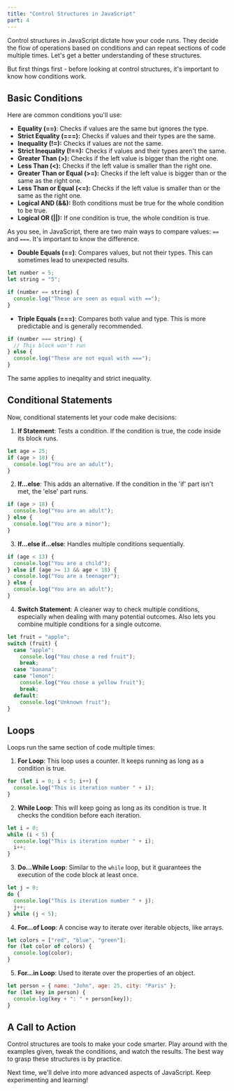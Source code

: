 ```yaml
---
title: "Control Structures in JavaScript"
part: 4
---
```


Control structures in JavaScript dictate how your code runs. They decide the
flow of operations based on conditions and can repeat sections of code multiple
times. Let's get a better understanding of these structures.

But first things first - before looking at control structures, it's important to
know how conditions work.

## Basic Conditions

Here are common conditions you'll use:

- **Equality (==)**: Checks if values are the same but ignores the type.
- **Strict Equality (===):** Checks if values and their types are the same.
- **Inequality (!=):** Checks if values are not the same.
- **Strict Inequality (!==):** Checks if values and their types aren't the same.
- **Greater Than (>):** Checks if the left value is bigger than the right one.
- **Less Than (<):** Checks if the left value is smaller than the right one.
- **Greater Than or Equal (>=):** Checks if the left value is bigger than or the
  same as the right one.
- **Less Than or Equal (<=):** Checks if the left value is smaller than or the
  same as the right one.
- **Logical AND (&&):** Both conditions must be true for the whole condition to
  be true.
- **Logical OR (||):** If one condition is true, the whole condition is true.

As you see, in JavaScript, there are two main ways to compare values: `==` and
`===`. It's important to know the difference.

- **Double Equals (==)**: Compares values, but not their types. This can
  sometimes lead to unexpected results.

```javascript
let number = 5;
let string = "5";

if (number == string) {
  console.log("These are seen as equal with ==");
}
```

- **Triple Equals (===)**: Compares both value and type. This is more
  predictable and is generally recommended.

```javascript
if (number === string) {
  // This block won't run
} else {
  console.log("These are not equal with ===");
}
```

The same applies to ineqality and strict inequality.

## Conditional Statements

Now, conditional statements let your code make decisions:

1. **If Statement**: Tests a condition. If the condition is true, the code
   inside its block runs.

```javascript
let age = 25;
if (age > 18) {
  console.log("You are an adult");
}
```

2. **If...else**: This adds an alternative. If the condition in the 'if' part
   isn't met, the 'else' part runs.

```javascript
if (age > 18) {
  console.log("You are an adult");
} else {
  console.log("You are a minor");
}
```

3. **If...else if...else**: Handles multiple conditions sequentially.

```javascript
if (age < 13) {
  console.log("You are a child");
} else if (age >= 13 && age < 18) {
  console.log("You are a teenager");
} else {
  console.log("You are an adult");
}
```

4. **Switch Statement**: A cleaner way to check multiple conditions, especially
   when dealing with many potential outcomes. Also lets you combine multiple
   conditions for a single outcome.

```javascript
let fruit = "apple";
switch (fruit) {
  case "apple":
    console.log("You chose a red fruit");
    break;
  case "banana":
  case "lemon":
    console.log("You chose a yellow fruit");
    break;
  default:
    console.log("Unknown fruit");
}
```

## Loops

Loops run the same section of code multiple times:

1. **For Loop**: This loop uses a counter. It keeps running as long as a
   condition is true.

```javascript
for (let i = 0; i < 5; i++) {
  console.log("This is iteration number " + i);
}
```

2. **While Loop**: This will keep going as long as its condition is true. It
   checks the condition before each iteration.

```javascript
let i = 0;
while (i < 5) {
  console.log("This is iteration number " + i);
  i++;
}
```

3. **Do...While Loop**: Similar to the `while` loop, but it guarantees the
   execution of the code block at least once.

```javascript
let j = 0;
do {
  console.log("This is iteration number " + j);
  j++;
} while (j < 5);
```

4. **For...of Loop**: A concise way to iterate over iterable objects, like
   arrays.

```javascript
let colors = ["red", "blue", "green"];
for (let color of colors) {
  console.log(color);
}
```

5. **For...in Loop**: Used to iterate over the properties of an object.

```javascript
let person = { name: "John", age: 25, city: "Paris" };
for (let key in person) {
  console.log(key + ": " + person[key]);
}
```

## A Call to Action

Control structures are tools to make your code smarter. Play around with the
examples given, tweak the conditions, and watch the results. The best way to
grasp these structures is by practice.

Next time, we'll delve into more advanced aspects of JavaScript. Keep
experimenting and learning!
